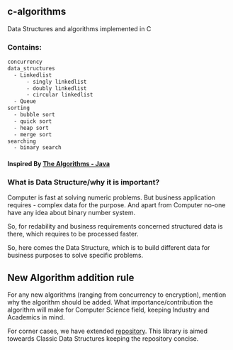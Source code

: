## c-algorithms
Data Structures and algorithms implemented in C

### Contains: 
```bash
concurrency
data_structures
  - Linkedlist
      - singly linkedlist
      - doubly linkedlist
      - circular linkedlist
  - Queue    
sorting
  - bubble sort
  - quick sort
  - heap sort
  - merge sort
searching
  - binary search

```

#### Inspired By [The Algorithms - Java](https://github.com/TheAlgorithms/Java)

### What is Data Structure/why it is important?
Computer is fast at solving numeric problems. But business application requires - complex data for the purpose. And apart from Computer no-one have any idea about binary number system. 

So, for redability and business requirements concerned structured data is there, which requires to be processed faster. 

So, here comes the Data Structure, which is to build different data for business purposes to solve specific problems. 

## New Algorithm addition rule
For any new algorithms (ranging from concurrency to encryption), mention why the algorithm should be added. What importance/contribution the algorithm will make for Computer Science field, keeping Industry and Academics in mind. 

For corner cases, we have extended [repository](). This library is aimed toweards Classic Data Structures keeping the repository concise. 